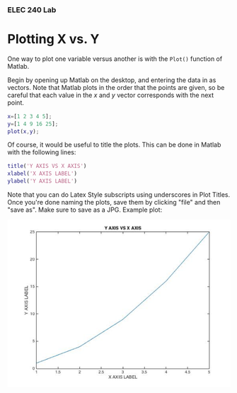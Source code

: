### ELEC 240 Lab

# Plotting X vs. Y

One way to plot one variable versus another is with the ```Plot()``` function of Matlab.

Begin by opening up Matlab on the desktop, and entering the data in as vectors. Note that Matlab plots in the order that the points are given, so be careful that each value in the $x$ and $y$ vector corresponds with the next point.

```matlab
x=[1 2 3 4 5];
y=[1 4 9 16 25];
plot(x,y);
```

Of course, it would be useful to title the plots.  This can be done in Matlab with the following lines:

```matlab
title('Y AXIS VS X AXIS')
xlabel('X AXIS LABEL')
ylabel('Y AXIS LABEL')
```

Note that you can do Latex Style subscripts using underscores in Plot Titles.  Once you're done naming the plots, save them by clicking "file" and then "save as". Make sure to save as a JPG. Example plot:

![Example Plot](figs/example_matlab_plot.jpg)
